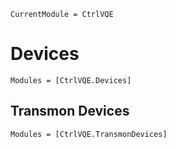 ```@meta
CurrentModule = CtrlVQE
```

# Devices

```@autodocs
Modules = [CtrlVQE.Devices]
```

## Transmon Devices
```@autodocs
Modules = [CtrlVQE.TransmonDevices]
```